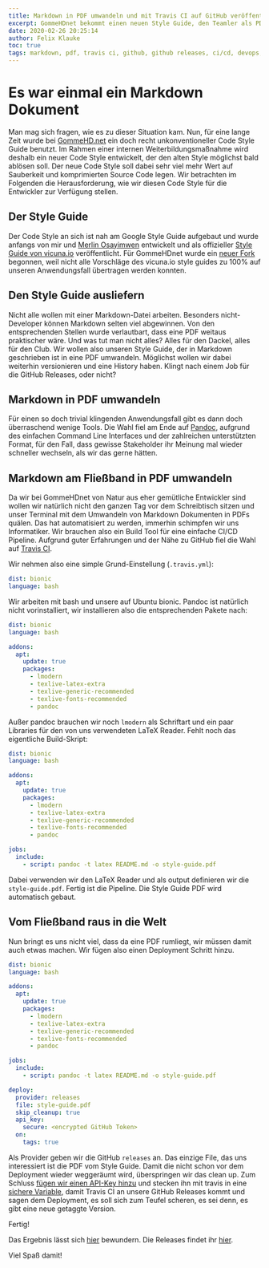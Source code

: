 ```yaml
---
title: Markdown in PDF umwandeln und mit Travis CI auf GitHub veröffentlichen
excerpt: GommeHDnet bekommt einen neuen Style Guide, den Teamler als PDF lesen wollen.
date: 2020-02-26 20:25:14
author: Felix Klauke
toc: true
tags: markdown, pdf, travis ci, github, github releases, ci/cd, devops, gommehdnet
---
```


# Es war einmal ein Markdown Dokument
Man mag sich fragen, wie es zu dieser Situation kam. Nun, für eine lange Zeit wurde bei 
[GommeHD.net](https://www.gommehd.net) ein doch recht unkonventioneller Code Style Guide benutzt.
Im Rahmen einer internen Weiterbildungsmaßnahme wird deshalb ein neuer Code Style entwickelt, der den alten Style möglichst bald ablösen soll. Der neue Code Style soll dabei sehr viel mehr Wert auf Sauberkeit und komprimierten Source Code 
legen. Wir betrachten im Folgenden die Herausforderung, wie wir diesen Code Style für die 
Entwickler zur Verfügung stellen.

## Der Style Guide
Der Code Style an sich ist nah am Google Style Guide aufgebaut und wurde anfangs von mir und [Merlin Osayimwen](https://github.com/ehenoma) entwickelt und als offizieller [Style Guide von vicuna.io](https://github.com/vicuna-io/style-guide) veröffentlicht.
Für GommeHDnet wurde ein [neuer Fork](https://github.com/gommehdnet/style-guide) begonnen, weil nicht alle Vorschläge des vicuna.io style guides zu 100% auf unseren Anwendungsfall übertragen werden konnten.

## Den Style Guide ausliefern
Nicht alle wollen mit einer Markdown-Datei arbeiten. Besonders nicht-Developer können Markdown selten viel abgewinnen. Von den entsprechenden Stellen wurde verlautbart, dass eine PDF weitaus praktischer wäre.
Und was tut man nicht alles? Alles für den Dackel, alles für den Club. Wir wollen also unseren Style Guide, der in Markdown geschrieben ist in eine PDF umwandeln. Möglichst wollen wir dabei weiterhin versionieren und eine History haben. Klingt nach einem Job für die GitHub Releases, oder nicht?

## Markdown in PDF umwandeln
Für einen so doch trivial klingenden Anwendungsfall gibt es dann doch überraschend wenige Tools. Die Wahl fiel am Ende auf [Pandoc](https://pandoc.org/), aufgrund des einfachen Command Line Interfaces und der zahlreichen unterstützten Format, für den Fall, dass gewisse Stakeholder ihr Meinung mal wieder schneller wechseln, als wir das gerne hätten.

## Markdown am Fließband in PDF umwandeln
Da wir bei GommeHDnet von Natur aus eher gemütliche Entwickler sind wollen wir natürlich nicht den ganzen Tag vor dem Schreibtisch sitzen und unser Terminal mit dem Umwandeln von Markdown Dokumenten in PDFs quälen. Das hat automatisiert zu werden, immerhin schimpfen wir uns Informatiker. Wir brauchen also ein Build Tool für eine einfache CI/CD Pipeline. 
Aufgrund guter Erfahrungen und der Nähe zu GitHub fiel die Wahl auf [Travis CI](https://travis-ci.com/).  

Wir nehmen also eine simple Grund-Einstellung (`.travis.yml`):
```yaml
dist: bionic
language: bash
```

Wir arbeiten mit bash und unsere auf Ubuntu bionic. Pandoc ist natürlich nicht vorinstalliert, wir installieren also die entsprechenden Pakete nach:
```yaml
dist: bionic
language: bash

addons:
  apt:
    update: true
    packages:
      - lmodern
      - texlive-latex-extra
      - texlive-generic-recommended
      - texlive-fonts-recommended
      - pandoc
```

Außer pandoc brauchen wir noch `lmodern` als Schriftart und ein paar Libraries für den von uns verwendeten LaTeX Reader. Fehlt noch das eigentliche Build-Skript:

```yaml
dist: bionic
language: bash

addons:
  apt:
    update: true
    packages:
      - lmodern
      - texlive-latex-extra
      - texlive-generic-recommended
      - texlive-fonts-recommended
      - pandoc

jobs:
  include:
    - script: pandoc -t latex README.md -o style-guide.pdf
```

Dabei verwenden wir den LaTeX Reader und als output definieren wir die `style-guide.pdf`. Fertig ist die Pipeline. Die Style Guide PDF wird automatisch gebaut.

## Vom Fließband raus in die Welt
Nun bringt es uns nicht viel, dass da eine PDF rumliegt, wir müssen damit auch etwas machen. Wir fügen also einen Deployment Schritt hinzu. 

```yaml
dist: bionic
language: bash

addons:
  apt:
    update: true
    packages:
      - lmodern
      - texlive-latex-extra
      - texlive-generic-recommended
      - texlive-fonts-recommended
      - pandoc

jobs:
  include:
    - script: pandoc -t latex README.md -o style-guide.pdf

deploy:
  provider: releases
  file: style-guide.pdf
  skip_cleanup: true
  api_key:
    secure: <encrypted GitHub Token>
  on:
    tags: true
```

Als Provider geben wir die GitHub `releases` an. Das einzige File, das uns interessiert ist die PDF vom Style Guide. Damit die nicht schon vor dem Deployment wieder weggeräumt wird, überspringen wir das clean up. Zum Schluss [fügen wir einen API-Key hinzu](https://github.com/settings/tokens) und stecken ihn mit travis in eine [sichere Variable](https://docs.travis-ci.com/user/encrypting-files/), damit Travis CI an unsere GitHub Releases kommt und sagen dem Deployment, es soll sich zum Teufel scheren, es sei denn, es gibt eine neue getaggte Version.

Fertig!  

Das Ergebnis lässt sich [hier](https://github.com/gommehdnet/style-guide/) bewundern. Die Releases findet ihr [hier](https://github.com/gommehdnet/style-guide/releases).  

Viel Spaß damit!